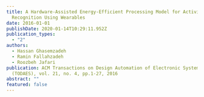 ```yaml
---
title: A Hardware-Assisted Energy-Efficient Processing Model for Activity
  Recognition Using Wearables
date: 2016-01-01
publishDate: 2020-01-14T10:29:11.952Z
publication_types:
  - "2"
authors:
  - Hassan Ghasemzadeh
  - Ramin Fallahzadeh
  - Roozbeh Jafari
publication: ACM Transactions on Design Automation of Electronic Systems
  (TODAES), vol. 21, no. 4, pp.1-27, 2016
abstract: ""
featured: false
---
```

